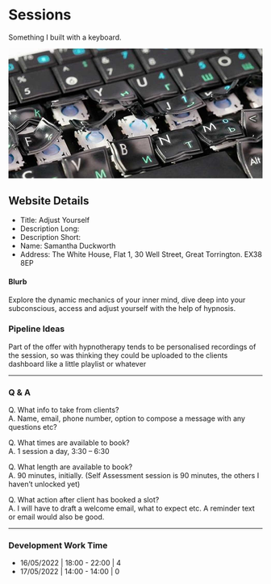 # Sessions

Something I built with a keyboard.

![](ss.jpg)

## Website Details

-   Title: Adjust Yourself
-   Description Long:
-   Description Short:
-   Name: Samantha Duckworth
-   Address: The White House, Flat 1, 30 Well Street, Great Torrington. EX38 8EP

#### Blurb

Explore the dynamic mechanics of your inner mind, dive deep into your subconscious, access and adjust yourself with the help of hypnosis.

### Pipeline Ideas

Part of the offer with hypnotherapy tends to be personalised recordings of the session, so was thinking they could be uploaded to the clients dashboard like a little playlist or whatever

* * *

### Q & A

Q. What info to take from clients?  
A. Name, email, phone number, option to compose a message with any questions etc?

Q. What times are available to book?  
A. 1 session a day, 3:30 – 6:30

Q. What length are available to book?  
A. 90 minutes, initially. (Self Assessment session is 90 minutes, the others I haven’t unlocked yet)

Q. What action after client has booked a slot?  
A. I will have to draft a welcome email, what to expect etc. A reminder text or email would also be good.

* * *

### Development Work Time

-   16/05/2022 | 18:00 - 22:00 | 4
-   17/05/2022 | 14:00 - 14:00 | 0
